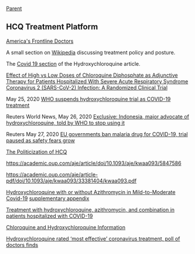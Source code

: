 [Parent](#pages/blog/cv19/index)

## HCQ Treatment Platform

[America's Frontline Doctors](#pages/blog/cv19/frontline)

A small section on
[Wikipedia](https://en.wikipedia.org/wiki/COVID-19_drug_development#Chloroquine_and_hydroxychloroquine)
discussing treatment policy and posture.

The [Covid 19 section](https://en.wikipedia.org/wiki/Hydroxychloroquine#COVID-19) of the Hydroxychloroquine article.

[Effect of High vs Low Doses of Chloroquine Diphosphate as Adjunctive Therapy for Patients Hospitalized With Severe Acute Respiratory Syndrome Coronavirus 2 (SARS-CoV-2) Infection: A Randomized Clinical Trial](https://jamanetwork.com/journals/jamanetworkopen/fullarticle/2765499)

May 25, 2020
[WHO suspends hydroxychloroquine trial as COVID-19 treatment](https://medicalxpress.com/news/2020-05-trial-hydroxychloroquine-covid-treatment.html)

Reuters World News, May 26, 2020
[Exclusive: Indonesia, major advocate of hydroxychloroquine, told by WHO to stop using it](https://www.reuters.com/article/us-health-coronavirus-indonesia-chloroqu/exclusive-indonesia-major-advocate-of-hydroxychloroquine-told-by-who-to-stop-using-it-idUSKBN23227L)

Reuters May 27, 2020
[EU governments ban malaria drug for COVID-19, trial paused as safety fears grow](https://www.reuters.com/article/health-coronavirus-hydroxychloroquine-fr/eu-governments-ban-malaria-drug-for-covid-19-trial-paused-as-safety-fears-grow-idUSKBN2340A6)

[The Politicization of HCQ](https://thegoldopinion.com/blog-1/f/the-politicization-of-hcq)


https://academic.oup.com/aje/article/doi/10.1093/aje/kwaa093/5847586

https://academic.oup.com/aje/article-pdf/doi/10.1093/aje/kwaa093/33381404/kwaa093.pdf


[Hydroxychloroquine with or without Azithromycin in Mild-to-Moderate Covid-19](https://www.nejm.org/doi/full/10.1056/NEJMoa2019014) [supplementary appendix](nejmoa2019014_appendix.pdf)


[Treatment with hydroxychloroquine, azithromycin, and combination in patients hospitalized with COVID-19](https://www.ncbi.nlm.nih.gov/pmc/articles/PMC7330574/)

[Chloroquine and Hydroxychloroquine Information](https://www.mbp.ms.gov/Pages/Chloroquine-and-Hydroxychloroquine-Information.aspx)

[Hydroxychloroquine rated ‘most effective’ coronavirus treatment, poll of doctors finds](https://nypost.com/2020/04/02/hydroxychloroquine-most-effective-coronavirus-treatment-poll/)
